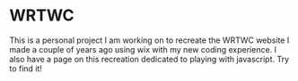 # WRTWC
This is a personal project I am working on to recreate the WRTWC website I made a couple of years ago using wix with my new coding experience. I also have a page on this recreation dedicated to playing with javascript. Try to find it!

